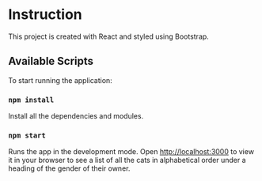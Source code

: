 # Instruction

This project is created with React and styled using Bootstrap.

## Available Scripts

To start running the application:

### `npm install`

Install all the dependencies and modules.

### `npm start`

Runs the app in the development mode. Open <http://localhost:3000> to view it in your browser to see a list of all the cats in alphabetical order under a heading of the gender of their owner.

